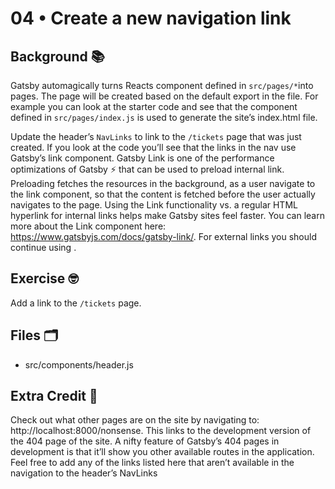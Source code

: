 # 04 • Create a new navigation link

## Background 📚

Gatsby automagically turns Reacts component defined in `src/pages/*`into pages. The page will be created based on the default export in the file. For example you can look at the starter code and see that the component defined in `src/pages/index.js` is used to generate the site’s index.html file.

Update the header’s `NavLinks` to link to the `/tickets` page that was just created. If you look at the code you’ll see that the links in the nav use Gatsby’s link component. Gatsby Link is one of the performance optimizations of Gatsby ⚡️ that can be used to preload internal link. Preloading fetches the resources in the background, as a user navigate to the link component, so that the content is fetched before the user actually navigates to the page. Using the Link functionality vs. a regular HTML <a> hyperlink for internal links helps make Gatsby sites feel faster. You can learn more about the Link component here: https://www.gatsbyjs.com/docs/gatsby-link/. For external links you should continue using <a>.

## Exercise 🤓

Add a link to the `/tickets` page.

## Files 🗂

- src/components/header.js

## Extra Credit 💯

Check out what other pages are on the site by navigating to: http://localhost:8000/nonsense. This links to the development version of the 404 page of the site. A nifty feature of Gatsby’s 404 pages in development is that it’ll show you other available routes in the application. Feel free to add any of the links listed here that aren’t available in the navigation to the header’s NavLinks
